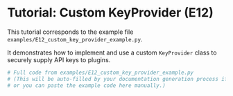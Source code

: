 # Tutorial: Custom KeyProvider (E12)

This tutorial corresponds to the example file `examples/E12_custom_key_provider_example.py`.

It demonstrates how to implement and use a custom `KeyProvider` class to securely supply API keys to plugins.

```python
# Full code from examples/E12_custom_key_provider_example.py
# (This will be auto-filled by your documentation generation process if configured,
# or you can paste the example code here manually.)
```
